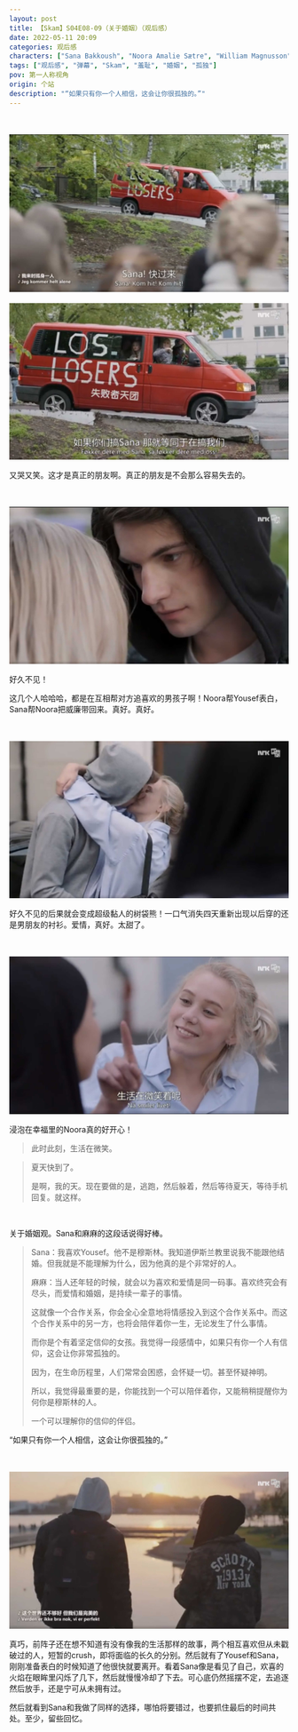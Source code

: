 ```yaml
---
layout: post
title: 【Skam】S04E08-09（关于婚姻）（观后感）
date: 2022-05-11 20:09
categories: 观后感
characters: ["Sana Bakkoush", "Noora Amalie Sætre", "William Magnusson"]
tags: ["观后感", "弹幕", "Skam", "羞耻", "婚姻", "孤独"]
pov: 第一人称视角
origin: 个站
description: "“如果只有你一个人相信，这会让你很孤独的。”"
---
```


<br><br>
![8-1](/assets/images/Skam/Skam4/Skam4-8-1.png)
<br><br>
![8-2](/assets/images/Skam/Skam4/Skam4-8-2.png)
<br>

又哭又笑。这才是真正的朋友啊。真正的朋友是不会那么容易失去的。

<br><br>
![8-3](/assets/images/Skam/Skam4/Skam4-8-3.png)
<br>

好久不见！

这几个人哈哈哈，都是在互相帮对方追喜欢的男孩子啊！Noora帮Yousef表白，Sana帮Noora把威廉带回来。真好。真好。

<br><br>
![9-1](/assets/images/Skam/Skam4/Skam4-9-1.png)
<br>

好久不见的后果就会变成超级黏人的树袋熊！一口气消失四天重新出现以后穿的还是男朋友的衬衫。爱情，真好。太甜了。

<br><br>
![9-2](/assets/images/Skam/Skam4/Skam4-9-2.png)
<br>

浸泡在幸福里的Noora真的好开心！

> 此时此刻，生活在微笑。

> 夏天快到了。
> 
> 是啊，我的天。现在要做的是，逃跑，然后躲着，然后等待夏天，等待手机回复。就这样。

<br>

关于婚姻观。Sana和麻麻的这段话说得好棒。

> Sana：我喜欢Yousef。他不是穆斯林。我知道伊斯兰教里说我不能跟他结婚。但我就是不能理解为什么，因为他真的是个非常好的人。
> 
> 麻麻：当人还年轻的时候，就会以为喜欢和爱情是同一码事。喜欢终究会有尽头，而爱情和婚姻，是持续一辈子的事情。
> 
> 这就像一个合作关系，你会全心全意地将情感投入到这个合作关系中。而这个合作关系中的另一方，也将会陪伴着你一生，无论发生了什么事情。
> 
> 而你是个有着坚定信仰的女孩。我觉得一段感情中，如果只有你一个人有信仰，这会让你非常孤独的。
> 
> 因为，在生命历程里，人们常常会困惑，会怀疑一切。甚至怀疑神明。
> 
> 所以，我觉得最重要的是，你能找到一个可以陪伴着你，又能稍稍提醒你为何你是穆斯林的人。
> 
> 一个可以理解你的信仰的伴侣。

“如果只有你一个人相信，这会让你很孤独的。”

<br><br>
![9-3](/assets/images/Skam/Skam4/Skam4-9-3.png)
<br>

真巧，前阵子还在想不知道有没有像我的生活那样的故事，两个相互喜欢但从未戳破过的人，短暂的crush，即将面临的长久的分别。然后就有了Yousef和Sana，刚刚准备表白的时候知道了他很快就要离开。看着Sana像是看见了自己，欢喜的火焰在眼眸里闪烁了几下，然后就慢慢冷却了下去。可心底仍然摇摆不定，去追逐然后放手，还是宁可从未拥有过。

然后就看到Sana和我做了同样的选择，哪怕将要错过，也要抓住最后的时间共处。至少，留些回忆。
